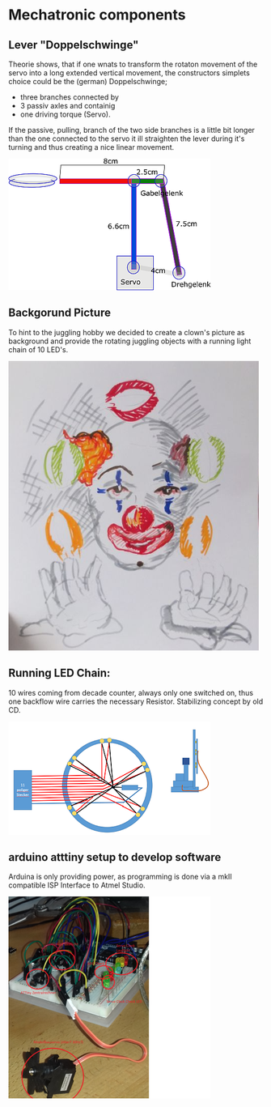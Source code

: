 # Mechatronic components

## Lever "Doppelschwinge"

Theorie shows, that if one wnats to transform the rotaton movement of the servo into
a long extended vertical movement, the 
constructors simplets choice could be the (german) Doppelschwinge; 

+ three branches connected by 
+ 3 passiv axles and containig 
+ one driving torque (Servo).

If the passive, pulling, branch of the two side branches is a little bit longer than the one connected 
to the servo it ill straighten the lever during it's turning and thus creating a nice linear movement.

![](doppelschwinge.png)


## Backgorund Picture

To hint to the juggling hobby we decided to create a clown's picture as background and 
provide the rotating juggling objects with a running light chain of 10 LED's.


![](clown_design.png)

## Running LED Chain:

10 wires coming from decade counter, always only one
switched on, thus one backflow wire carries the 
necessary Resistor. Stabilizing concept by old CD.


![](led_lichtkreis.png)


## arduino atttiny setup to develop software

Arduina is only providing power, as programming is 
done via a mkII compatible ISP Interface to Atmel 
Studio.

![](aufbau.png)